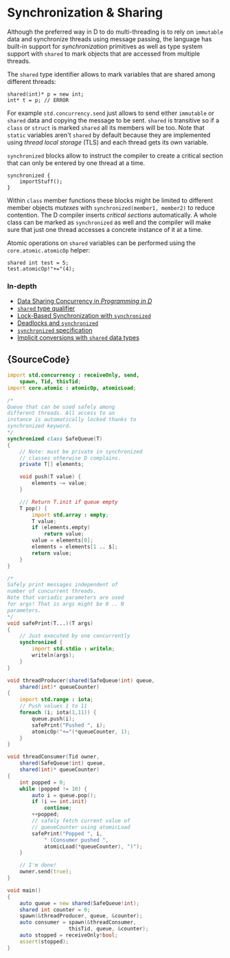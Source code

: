 # Synchronization & Sharing

Although the preferred way in D to do multi-threading
is to rely on `immutable` data and synchronize threads
using message passing, the language has built-in
support for *synchronization* primitives as well as
type system support with `shared` to mark objects
that are accessed from multiple threads.

The `shared` type identifier allows to mark variables
that are shared among different threads:

    shared(int)* p = new int;
    int* t = p; // ERROR

For example `std.concurrency.send` just allows to send either
`immutable` or `shared` data and copying the message
to be sent. `shared` is transitive so if a `class` or `struct`
is marked `shared` all its members will be too.
Note that `static` variables aren't `shared` by
default because they are implemented using
*thread local storage* (TLS) and each thread gets
its own variable.

`synchronized` blocks allow to instruct the compiler
to create  a critical section that can only be entered
by one thread at a time.

    synchronized {
        importStuff();
    }

Within `class` member functions these blocks might be
limited to different member objects *mutexes*
with `synchronized(member1, member2)` to reduce
contention. The D compiler inserts *critical
sections* automatically. A whole class can be marked
as `synchronized` as well and the compiler will
make sure that just one thread accesses a concrete
instance of it at a time.

Atomic operations on `shared` variables can be
performed using the `core.atomic.atomicOp`
helper:

    shared int test = 5;
    test.atomicOp!"+="(4);

### In-depth

- [Data Sharing Concurrency in _Programming in D_](http://ddili.org/ders/d.en/concurrency_shared.html)
- [`shared` type qualifier](http://www.informit.com/articles/article.aspx?p=1609144&seqNum=11)
- [Lock-Based Synchronization with `synchronized`](http://www.informit.com/articles/article.aspx?p=1609144&seqNum=13)
- [Deadlocks and `synchronized`](http://www.informit.com/articles/article.aspx?p=1609144&seqNum=15)
- [`synchronized` specification](https://dlang.org/spec/statement.html#SynchronizedStatement)
- [Implicit conversions with `shared` data types](https://dlang.org/spec/const3.html#implicit_conversions)

## {SourceCode}

```d
import std.concurrency : receiveOnly, send,
    spawn, Tid, thisTid;
import core.atomic : atomicOp, atomicLoad;

/*
Queue that can be used safely among
different threads. All access to an
instance is automatically locked thanks to
synchronized keyword.
*/
synchronized class SafeQueue(T)
{
    // Note: must be private in synchronized
    // classes otherwise D complains.
    private T[] elements;

    void push(T value) {
        elements ~= value;
    }

    /// Return T.init if queue empty
    T pop() {
        import std.array : empty;
        T value;
        if (elements.empty)
            return value;
        value = elements[0];
        elements = elements[1 .. $];
        return value;
    }
}

/*
Safely print messages independent of
number of concurrent threads.
Note that variadic parameters are used
for args! That is args might be 0 .. N
parameters.
*/
void safePrint(T...)(T args)
{
    // Just executed by one concurrently
    synchronized {
        import std.stdio : writeln;
        writeln(args);
    }
}

void threadProducer(shared(SafeQueue!int) queue,
    shared(int)* queueCounter)
{
    import std.range : iota;
    // Push values 1 to 11
    foreach (i; iota(1,11)) {
        queue.push(i);
        safePrint("Pushed ", i);
        atomicOp!"+="(*queueCounter, 1);
    }
}

void threadConsumer(Tid owner,
    shared(SafeQueue!int) queue,
    shared(int)* queueCounter)
{
    int popped = 0;
    while (popped != 10) {
        auto i = queue.pop();
        if (i == int.init)
            continue;
        ++popped;
        // safely fetch current value of
        // queueCounter using atomicLoad
        safePrint("Popped ", i,
            " (Consumer pushed ",
            atomicLoad(*queueCounter), ")");
    }

    // I'm done!
    owner.send(true);
}

void main()
{
    auto queue = new shared(SafeQueue!int);
    shared int counter = 0;
    spawn(&threadProducer, queue, &counter);
    auto consumer = spawn(&threadConsumer,
                    thisTid, queue, &counter);
    auto stopped = receiveOnly!bool;
    assert(stopped);
}
```
